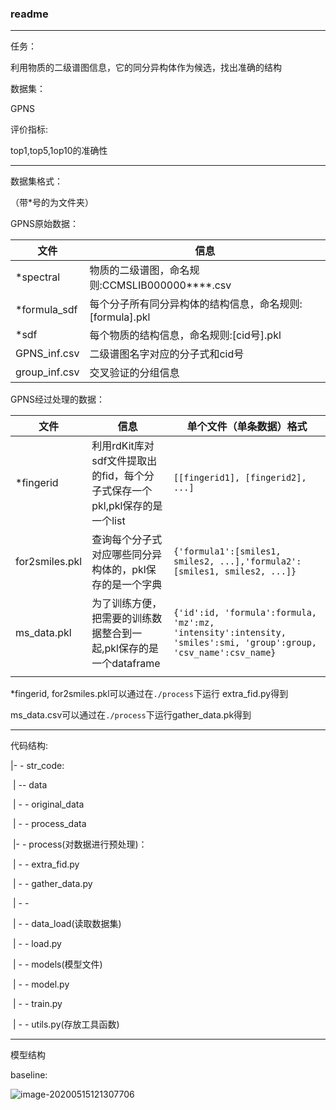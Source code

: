 ### readme

---

任务：

利用物质的二级谱图信息，它的同分异构体作为候选，找出准确的结构

数据集：

GPNS

评价指标:

top1,top5,1op10的准确性

---

数据集格式：

（带*号的为文件夹）

GPNS原始数据：

| 文件          | 信息                                                     |
| ------------- | -------------------------------------------------------- |
| *spectral     | 物质的二级谱图，命名规则:CCMSLIB000000\****.csv          |
| *formula_sdf  | 每个分子所有同分异构体的结构信息，命名规则:[formula].pkl |
| *sdf          | 每个物质的结构信息，命名规则:[cid号].pkl                 |
| GPNS_inf.csv  | 二级谱图名字对应的分子式和cid号                          |
| group_inf.csv | 交叉验证的分组信息                                       |







GPNS经过处理的数据：

| 文件           | 信息                                                         | 单个文件（单条数据）格式                                     |
| -------------- | ------------------------------------------------------------ | ------------------------------------------------------------ |
| *fingerid      | 利用rdKit库对sdf文件提取出的fid，每个分子式保存一个pkl,pkl保存的是一个list | ```[[fingerid1], [fingerid2], ...]```                        |
| for2smiles.pkl | 查询每个分子式对应哪些同分异构体的，pkl保存的是一个字典      | ```{'formula1':[smiles1, smiles2, ...],'formula2':[smiles1, smiles2, ...]}``` |
| ms_data.pkl    | 为了训练方便，把需要的训练数据整合到一起,pkl保存的是一个dataframe | ```{'id':id, 'formula':formula, 'mz':mz, 'intensity':intensity, 'smiles':smi, 'group':group, 'csv_name':csv_name}``` |
|                |                                                              |                                                              |



*fingerid, for2smiles.pkl可以通过在```./process```下运行 extra_fid.py得到

ms_data.csv可以通过在```./process```下运行gather_data.pk得到





---

代码结构:

|- - str_code:

​		| -- data

​				| - - original_data

​				| - - process_data

​		|- - process(对数据进行预处理)：

​				| - - extra_fid.py

​				| - - gather_data.py

​				| - - 

​		| - - data_load(读取数据集)

​				| - - load.py

​		| - - models(模型文件)

​				| - - model.py

​		| - - train.py

​		| - - utils.py(存放工具函数)

---

模型结构

baseline:

![image-20200515121307706](/Users/mazheng/Desktop/project/结构预测/str_code/readme_pic/image-20200515121307706.png)